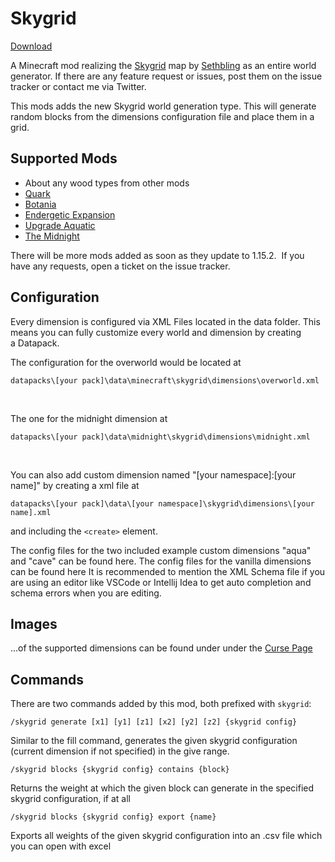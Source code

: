 # Skygrid
[Download](https://www.curseforge.com/minecraft/mc-mods/skygrid/files)

A Minecraft mod realizing the [Skygrid](https://www.youtube.com/watch?v=5dhs3ithXDA) map by [Sethbling](https://twitter.com/sethbling) as an entire world generator. If there are any feature request or issues, post them on the issue tracker or contact me via Twitter.

This mods adds the new Skygrid world generation type. This will generate random blocks from the dimensions configuration file and place them in a grid.

## Supported Mods
- About any wood types from other mods
- [Quark](https://www.curseforge.com/minecraft/mc-mods/quark)
- [Botania](https://www.curseforge.com/minecraft/mc-mods/botania)
- [Endergetic Expansion](https://www.curseforge.com/minecraft/mc-mods/endergetic)
- [Upgrade Aquatic](https://www.curseforge.com/minecraft/mc-mods/upgrade-aquatic)
- [The Midnight](https://www.curseforge.com/minecraft/mc-mods/the-midnight)

There will be more mods added as soon as they update to 1.15.2. 
If you have any requests, open a ticket on the issue tracker.

## Configuration
Every dimension is configured via XML Files located in the data folder.
This means you can fully customize every world and dimension by creating a Datapack.

The configuration for the overworld would be located at
```
datapacks\[your pack]\data\minecraft\skygrid\dimensions\overworld.xml
```
 

The one for the midnight dimension at
```
datapacks\[your pack]\data\midnight\skygrid\dimensions\midnight.xml
```

 

You can also add custom dimension named "[your namespace]:[your name]" by creating a xml file at 
```
datapacks\[your pack]\data\[your namespace]\skygrid\dimensions\[your name].xml
```
and including the `<create>` element.

The config files for the two included example custom dimensions "aqua" and "cave" can be found here.
The config files for the vanilla dimensions can be found here
It is recommended to mention the XML Schema file if you are using an editor like VSCode or Intellij Idea to get auto completion and schema errors when you are editing.

## Images
...of the supported dimensions can be found under under the [Curse Page](https://www.curseforge.com/minecraft/mc-mods/skygrid/screenshots)

## Commands
There are two commands added by this mod, both prefixed with `skygrid`:

```/skygrid generate [x1] [y1] [z1] [x2] [y2] [z2] {skygrid config}```

Similar to the fill command, generates the given skygrid configuration (current dimension if not specified) in the give range.

```/skygrid blocks {skygrid config} contains {block}```

Returns the weight at which the given block can generate in the specified skygrid configuration, if at all

```/skygrid blocks {skygrid config} export {name}```

Exports all weights of the given skygrid configuration into an .csv file which you can open with excel
 

 

 

